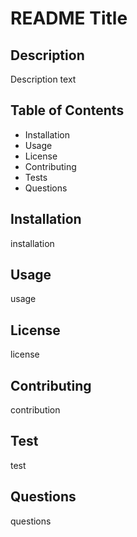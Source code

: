 
# README Title

## Description
Description text

## Table of Contents
- Installation
- Usage
- License
- Contributing
- Tests
- Questions

## Installation
installation
## Usage
usage
## License
license
## Contributing
contribution
## Test
test
## Questions
questions
